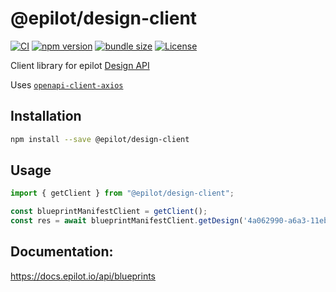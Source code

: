 # @epilot/design-client

[![CI](https://github.com/epilot-dev/sdk-js/workflows/CI/badge.svg)](https://github.com/epilot-dev/sdk-js/actions?query=workflow%3ACI)
[![npm version](https://img.shields.io/npm/v/@epilot/design-client.svg)](https://www.npmjs.com/package/@epilot/design-client)
[![bundle size](https://img.shields.io/bundlephobia/minzip/@epilot/design-client?label=gzip%20bundle)](https://bundlephobia.com/package/@epilot/design-client)
[![License](http://img.shields.io/:license-mit-blue.svg)](https://github.com/epilot-dev/sdk-js/blob/main/LICENSE)

Client library for epilot [Design API](https://docs.epilot.io/api/design)

Uses [`openapi-client-axios`](https://github.com/openapistack/openapi-client-axios)

## Installation

```bash
npm install --save @epilot/design-client
```

## Usage

```typescript
import { getClient } from "@epilot/design-client";

const blueprintManifestClient = getClient();
const res = await blueprintManifestClient.getDesign('4a062990-a6a3-11eb-9828-4f3da7d4935a');
```

## Documentation:

https://docs.epilot.io/api/blueprints
